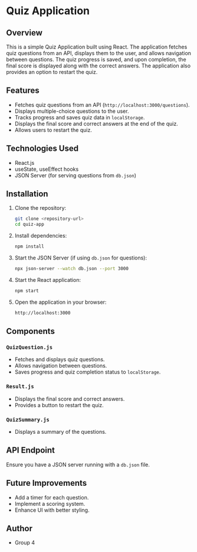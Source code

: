# Quiz Application

## Overview
This is a simple Quiz Application built using React. The application fetches quiz questions from an API, displays them to the user, and allows navigation between questions. The quiz progress is saved, and upon completion, the final score is displayed along with the correct answers. The application also provides an option to restart the quiz.

## Features
- Fetches quiz questions from an API (`http://localhost:3000/questions`).
- Displays multiple-choice questions to the user.
- Tracks progress and saves quiz data in `localStorage`.
- Displays the final score and correct answers at the end of the quiz.
- Allows users to restart the quiz.

## Technologies Used
- React.js
- useState, useEffect hooks
- JSON Server (for serving questions from `db.json`)

## Installation
1. Clone the repository:
   ```sh
   git clone <repository-url>
   cd quiz-app
   ```
2. Install dependencies:
   ```sh
   npm install
   ```
3. Start the JSON Server (if using `db.json` for questions):
   ```sh
   npx json-server --watch db.json --port 3000
   ```
4. Start the React application:
   ```sh
   npm start
   ```
5. Open the application in your browser:
   ```sh
   http://localhost:3000
   ```

## Components
### `QuizQuestion.js`
- Fetches and displays quiz questions.
- Allows navigation between questions.
- Saves progress and quiz completion status to `localStorage`.

### `Result.js`
- Displays the final score and correct answers.
- Provides a button to restart the quiz.

### `QuizSummary.js`
  - Displays a summary of the questions.

## API Endpoint
Ensure you have a JSON server running with a `db.json` file.


## Future Improvements
- Add a timer for each question.
- Implement a scoring system.
- Enhance UI with better styling.

## Author
- Group 4


